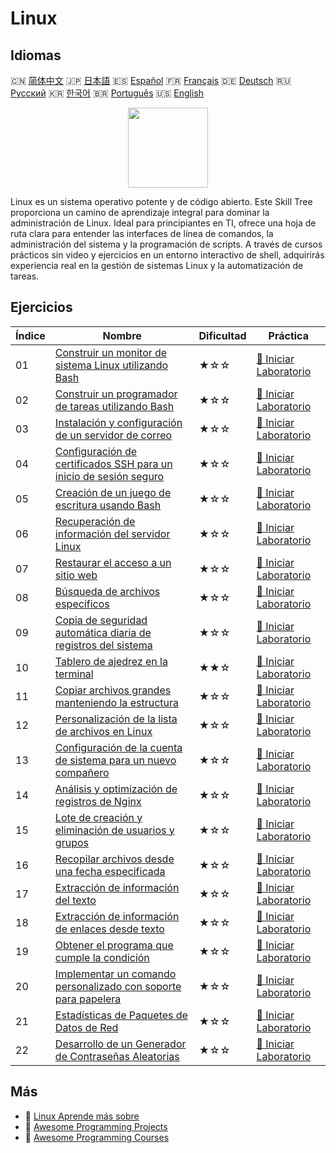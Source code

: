 # Linux

## Idiomas

🇨🇳 [简体中文](README_zh.md) 🇯🇵 [日本語](README_ja.md) 🇪🇸 [Español](README_es.md) 🇫🇷 [Français](README_fr.md) 🇩🇪 [Deutsch](README_de.md) 🇷🇺 [Русский](README_ru.md) 🇰🇷 [한국어](README_ko.md) 🇧🇷 [Português](README_pt.md) 🇺🇸 [English](README.md) 

<div align="center">
<img width="128px" src="https://file.labex.io/path/k5LXo5b82pJm.png">
</div>

Linux es un sistema operativo potente y de código abierto. Este Skill Tree proporciona un camino de aprendizaje integral para dominar la administración de Linux. Ideal para principiantes en TI, ofrece una hoja de ruta clara para entender las interfaces de línea de comandos, la administración del sistema y la programación de scripts. A través de cursos prácticos sin video y ejercicios en un entorno interactivo de shell, adquirirás experiencia real en la gestión de sistemas Linux y la automatización de tareas.

## Ejercicios

|   Índice | Nombre                                                                                                                                    | Dificultad   | Práctica                                                                                                     |
|----------|-------------------------------------------------------------------------------------------------------------------------------------------|--------------|--------------------------------------------------------------------------------------------------------------|
|       01 | [Construir un monitor de sistema Linux utilizando Bash](https://labex.io/es/courses/project-build-a-linux-system-monitor-using-bash)      | ★☆☆          | [🚀 Iniciar Laboratorio](https://labex.io/es/courses/project-build-a-linux-system-monitor-using-bash)        |
|       02 | [Construir un programador de tareas utilizando Bash](https://labex.io/es/courses/project-build-a-task-scheduler-using-bash)               | ★☆☆          | [🚀 Iniciar Laboratorio](https://labex.io/es/courses/project-build-a-task-scheduler-using-bash)              |
|       03 | [Instalación y configuración de un servidor de correo](https://labex.io/es/courses/project-installing-and-configuring-a-mail-server)      | ★☆☆          | [🚀 Iniciar Laboratorio](https://labex.io/es/courses/project-installing-and-configuring-a-mail-server)       |
|       04 | [Configuración de certificados SSH para un inicio de sesión seguro](https://labex.io/es/courses/project-certificate-configuration)        | ★☆☆          | [🚀 Iniciar Laboratorio](https://labex.io/es/courses/project-certificate-configuration)                      |
|       05 | [Creación de un juego de escritura usando Bash](https://labex.io/es/courses/project-creating-a-typing-game-using-bash)                    | ★☆☆          | [🚀 Iniciar Laboratorio](https://labex.io/es/courses/project-creating-a-typing-game-using-bash)              |
|       06 | [Recuperación de información del servidor Linux](https://labex.io/es/courses/project-get-system-information)                              | ★☆☆          | [🚀 Iniciar Laboratorio](https://labex.io/es/courses/project-get-system-information)                         |
|       07 | [Restaurar el acceso a un sitio web](https://labex.io/es/courses/project-restore-access-to-website)                                       | ★☆☆          | [🚀 Iniciar Laboratorio](https://labex.io/es/courses/project-restore-access-to-website)                      |
|       08 | [Búsqueda de archivos específicos](https://labex.io/es/courses/project-searching-for-specific-files)                                      | ★☆☆          | [🚀 Iniciar Laboratorio](https://labex.io/es/courses/project-searching-for-specific-files)                   |
|       09 | [Copia de seguridad automática diaria de registros del sistema](https://labex.io/es/courses/project-log-backup)                           | ★☆☆          | [🚀 Iniciar Laboratorio](https://labex.io/es/courses/project-log-backup)                                     |
|       10 | [Tablero de ajedrez en la terminal](https://labex.io/es/courses/project-chess-board-in-terminal)                                          | ★★☆          | [🚀 Iniciar Laboratorio](https://labex.io/es/courses/project-chess-board-in-terminal)                        |
|       11 | [Copiar archivos grandes manteniendo la estructura](https://labex.io/es/courses/project-copy-specified-files)                             | ★☆☆          | [🚀 Iniciar Laboratorio](https://labex.io/es/courses/project-copy-specified-files)                           |
|       12 | [Personalización de la lista de archivos en Linux](https://labex.io/es/courses/project-directory-size)                                    | ★☆☆          | [🚀 Iniciar Laboratorio](https://labex.io/es/courses/project-directory-size)                                 |
|       13 | [Configuración de la cuenta de sistema para un nuevo compañero](https://labex.io/es/courses/project-new-colleague-system-account-setup)   | ★☆☆          | [🚀 Iniciar Laboratorio](https://labex.io/es/courses/project-new-colleague-system-account-setup)             |
|       14 | [Análisis y optimización de registros de Nginx](https://labex.io/es/courses/project-log-analysis)                                         | ★☆☆          | [🚀 Iniciar Laboratorio](https://labex.io/es/courses/project-log-analysis)                                   |
|       15 | [Lote de creación y eliminación de usuarios y grupos](https://labex.io/es/courses/project-bulk-creation-and-deletion-of-users-and-groups) | ★☆☆          | [🚀 Iniciar Laboratorio](https://labex.io/es/courses/project-bulk-creation-and-deletion-of-users-and-groups) |
|       16 | [Recopilar archivos desde una fecha especificada](https://labex.io/es/courses/project-collect-files-from-specified-time)                  | ★☆☆          | [🚀 Iniciar Laboratorio](https://labex.io/es/courses/project-collect-files-from-specified-time)              |
|       17 | [Extracción de información del texto](https://labex.io/es/courses/project-extracting-information-from-text)                               | ★☆☆          | [🚀 Iniciar Laboratorio](https://labex.io/es/courses/project-extracting-information-from-text)               |
|       18 | [Extracción de información de enlaces desde texto](https://labex.io/es/courses/project-extracting-link-information-from-text)             | ★☆☆          | [🚀 Iniciar Laboratorio](https://labex.io/es/courses/project-extracting-link-information-from-text)          |
|       19 | [Obtener el programa que cumple la condición](https://labex.io/es/courses/project-get-program-that-satisfies-the-condition)               | ★☆☆          | [🚀 Iniciar Laboratorio](https://labex.io/es/courses/project-get-program-that-satisfies-the-condition)       |
|       20 | [Implementar un comando personalizado con soporte para papelera](https://labex.io/es/courses/project-avoid-accidental-deletion)           | ★☆☆          | [🚀 Iniciar Laboratorio](https://labex.io/es/courses/project-avoid-accidental-deletion)                      |
|       21 | [Estadísticas de Paquetes de Datos de Red](https://labex.io/es/courses/project-network-data-packet-statistics)                            | ★☆☆          | [🚀 Iniciar Laboratorio](https://labex.io/es/courses/project-network-data-packet-statistics)                 |
|       22 | [Desarrollo de un Generador de Contraseñas Aleatorias](https://labex.io/es/courses/project-password-generator)                            | ★☆☆          | [🚀 Iniciar Laboratorio](https://labex.io/es/courses/project-password-generator)                             |

## Más

- 🔗 [Linux Aprende más sobre](https://labex.io/es/skilltrees/linux)
- 🔗 [Awesome Programming Projects](https://github.com/labex-labs/awesome-programming-projects)
- 🔗 [Awesome Programming Courses](https://github.com/labex-labs/awesome-programming-courses)

